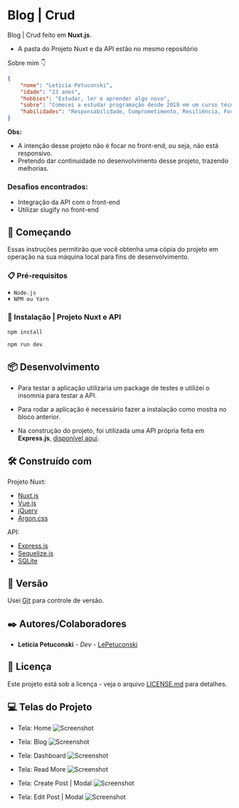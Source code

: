 # Blog | Crud

Blog | Crud feito em **Nuxt.js**.

- A pasta do Projeto Nuxt e da API estão no mesmo repositório

Sobre mim 👇

```json
{
    "nome": "Letícia Petuconski",
    "idade": "23 anos",
    "hobbies": "Estudar, ler e aprender algo novo",
    "sobre": "Comecei a estudar programação desde 2019 em um curso técnico de Informática para Internet. Atualmente faço faculdade de Ciência de Dados, onde ambas as áreas tenho interesse em seguir carreira",
    "habilidades": "Responsabilidade, Comprometimento, Resiliência, Foco no Resultado"
}

```

**Obs:** 
- A intenção desse projeto não é focar no front-end, ou seja, não está responsivo.
- Pretendo dar continuidade no desenvolvimento desse projeto, trazendo melhorias.


### Desafios encontrados:
- Integração da API com o front-end
- Utilizar slugify no front-end

## 🚀 Começando

Essas instruções permitirão que você obtenha uma cópia do projeto em operação na sua máquina local para fins de desenvolvimento.

### 📋 Pré-requisitos

```
♦ Node.js
♦ NPM ou Yarn
```

### 🔧 Instalação | Projeto Nuxt e API

```
npm install
```

```
npm run dev
```

## 📦 Desenvolvimento

- Para testar a aplicação utilizaria um package de testes e utilizei o insomnia para testar a API.

- Para rodar a aplicação é necessário fazer a instalação como mostra no bloco anterior.

- Na construção do projeto, foi utilizada uma API própria feita em **Express.js**, [disponível aqui](https://github.com/LePetuconski/Api-Blog).

## 🛠️ Construído com

Projeto Nuxt:

* [Nuxt.js](https://nuxtjs.org/)
* [Vue.js](https://vuejs.org/) 
* [jQuery](https://jquery.com/) 
* [Argon.css](https://demos.creative-tim.com/argon-dashboard/docs/getting-started/overview.html) 

API:

* [Express.js](https://expressjs.com)
* [Sequelize.js](https://sequelize.org)
* [SQLite](https://www.sqlite.org/)


## 📌 Versão

Usei [Git](https://git-scm.com/) para controle de versão.

## ✒️ Autores/Colaboradores

* **Letícia Petuconski** - *Dev* - [LePetuconski](https://github.com/LePetuconski)

## 📄 Licença

Este projeto está sob a licença - veja o arquivo [LICENSE.md](link) para detalhes.

## 💻 Telas do Projeto

- Tela: Home
![Screenshot](image-home.png)

- Tela: Blog
![Screenshot](image-blog.png)

- Tela: Dashboard
![Screenshot](image-dashboard.png)

- Tela: Read More
![Screenshot](image-readmore.png)

- Tela: Create Post | Modal
![Screenshot](image-createpost.png)

- Tela: Edit Post | Modal
![Screenshot](image-editpost.png)
